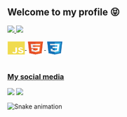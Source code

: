 ## Welcome to my profile 😝

 <div>
   <a href="https://github.com/MarquesGiovanna">
   <img height="180em" src="https://github-readme-stats.vercel.app/api?username=MarquesGiovanna&show_icons=true&theme=radical&include_all_commits=true&count_private=true"/>
   <img height="180em" src="https://github-readme-stats.vercel.app/api/top-langs/?username=MarquesGiovanna&layout=compact&langs_count=6&theme=radical"/>

</div>
<div style="display: inline_block"><br>
  <img align="center" alt="Js" height="30" width="40" src="https://raw.githubusercontent.com/devicons/devicon/master/icons/javascript/javascript-plain.svg">
  <img align="center" alt="HTML" height="30" width="40" src="https://raw.githubusercontent.com/devicons/devicon/master/icons/html5/html5-original.svg">
  <img align="center" alt="CSS" height="30" width="40" src="https://raw.githubusercontent.com/devicons/devicon/master/icons/css3/css3-original.svg">
</div>
 
 <br>
 
  ### My social media
 
<div> 
  <a href="https://instagram.com/marques_gioh" target="_blank"><img src="https://img.shields.io/badge/-Instagram-%23E4405F?style=for-the-badge&logo=instagram&logoColor=black" target="_blank"></a> 
  <a href = "gihrassol.marques@gmail.com"><img src="https://img.shields.io/badge/-Gmail-%23333?style=for-the-badge&logo=gmail&logoColor=red" target="_blank"></a> 
 
  ![Snake animation](https://github.com/MarquesGiovanna/MarquesGiovanna/blob/output/github-contribution-grid-snake.svg)

</div>
